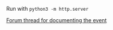 Run with `python3 -m http.server`

[Forum thread for documenting the event](https://forum.hsp.sh/t/animaton-2024-wizualizacja-na-mapie-gdanska/798/15)
